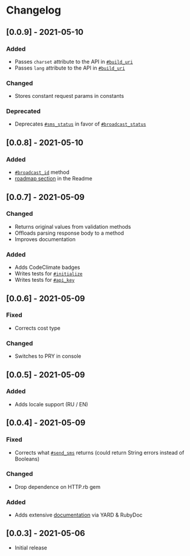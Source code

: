 # Changelog

## [0.0.9] - 2021-05-10

### Added

- Passes `charset` attribute to the API in [`#build_uri`](https://rubydoc.info/github/sergeypedan/sms-pilot-api-v1/master/SmsPilot%2FClient:build_uri)
- Passes `lang` attribute to the API in [`#build_uri`](https://rubydoc.info/github/sergeypedan/sms-pilot-api-v1/master/SmsPilot%2FClient:build_uri)

### Changed

- Stores constant request params in constants

### Deprecated

- Deprecates [`#sms_status`](https://rubydoc.info/github/sergeypedan/sms-pilot-api-v1/master/SmsPilot%2FClient:sms_status) in favor of [`#broadcast_status`](https://rubydoc.info/github/sergeypedan/sms-pilot-api-v1/master/SmsPilot%2FClient:broadcast_status)

## [0.0.8] - 2021-05-10

### Added

- [`#broadcast_id`](https://rubydoc.info/github/sergeypedan/sms-pilot-api-v1/master/SmsPilot%2FClient:broadcast_id) method
- [roadmap section](https://github.com/sergeypedan/sms-pilot-api-v1#roadmap) in the Readme

## [0.0.7] - 2021-05-09

### Changed

- Returns original values from validation methods
- Offloads parsing response body to a method
- Improves documentation

### Added

- Adds CodeClimate badges
- Writes tests for [`#initialize`](https://rubydoc.info/github/sergeypedan/sms-pilot-api-v1/master/SmsPilot%2FClient:initialize)
- Writes tests for [`#api_key`](https://rubydoc.info/github/sergeypedan/sms-pilot-api-v1/master/SmsPilot%2FClient:api_key)

## [0.0.6] - 2021-05-09

### Fixed

- Corrects cost type

### Changed

- Switches to PRY in console

## [0.0.5] - 2021-05-09

### Added

- Adds locale support (RU / EN)

## [0.0.4] - 2021-05-09

### Fixed

- Corrects what [`#send_sms`](https://rubydoc.info/github/sergeypedan/sms-pilot-api-v1/master/SmsPilot%2FClient:send_sms) returns (could return String errors instead of Booleans)

### Changed

- Drop dependence on HTTP.rb gem

### Added

- Adds extensive [documentation](https://rubydoc.info/github/sergeypedan/sms-pilot-api-v1/master/SmsPilot/Client) via YARD & RubyDoc

## [0.0.3] - 2021-05-06

- Initial release
